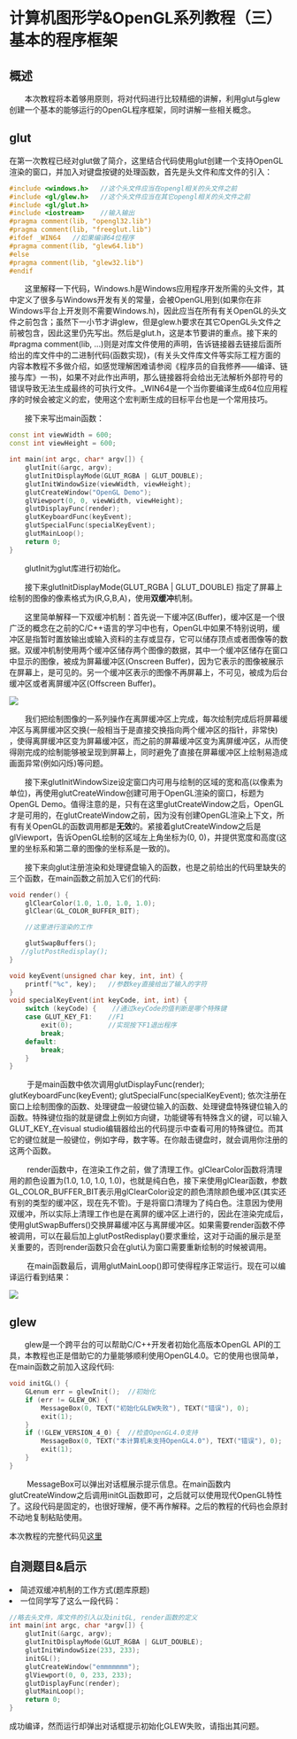 # 计算机图形学&OpenGL系列教程（三） 基本的程序框架
## 概述

&emsp;&emsp;本次教程将本着够用原则，将对代码进行比较精细的讲解，利用glut与glew创建一个基本的能够运行的OpenGL程序框架，同时讲解一些相关概念。

## glut

在第一次教程已经对glut做了简介，这里结合代码使用glut创建一个支持OpenGL渲染的窗口，并加入对键盘按键的处理函数，首先是头文件和库文件的引入：

```C++
#include <windows.h>   //这个头文件应当在opengl相关的头文件之前
#include <gl/glew.h>   //这个头文件应当在其它opengl相关的头文件之前
#include <gl/glut.h>
#include <iostream>    //输入输出
#pragma comment(lib, "opengl32.lib")
#pragma comment(lib, "freeglut.lib")
#ifdef _WIN64   //如果编译64位程序
#pragma comment(lib, "glew64.lib")
#else 
#pragma comment(lib, "glew32.lib")
#endif
```

&emsp;&emsp;这里解释一下代码，Windows.h是Windows应用程序开发所需的头文件，其中定义了很多与Windows开发有关的常量，会被OpenGL用到(如果你在非Windows平台上开发则不需要Windows.h)，因此应当在所有有关OpenGL的头文件之前包含；虽然下一小节才讲glew，但是glew.h要求在其它OpenGL头文件之前被包含，因此这里仍先写出。然后是glut.h，这是本节要讲的重点。接下来的#pragma comment(lib, ...)则是对库文件使用的声明，告诉链接器去链接后面所给出的库文件中的二进制代码(函数实现)，(有关头文件库文件等实际工程方面的内容本教程不多做介绍，如感觉理解困难请参阅《程序员的自我修养——编译、链接与库》一书)，如果不对此作出声明，那么链接器将会给出无法解析外部符号的错误导致无法生成最终的可执行文件。_WIN64是一个当你要编译生成64位应用程序的时候会被定义的宏，使用这个宏判断生成的目标平台也是一个常用技巧。

&emsp;&emsp;接下来写出main函数：
```C++
const int viewWidth = 600;
const int viewHeight = 600;

int main(int argc, char* argv[]) {
    glutInit(&argc, argv);
    glutInitDisplayMode(GLUT_RGBA | GLUT_DOUBLE);
    glutInitWindowSize(viewWidth, viewHeight);
    glutCreateWindow("OpenGL Demo");
    glViewport(0, 0, viewWidth, viewHeight);
    glutDisplayFunc(render);
    glutKeyboardFunc(keyEvent);
    glutSpecialFunc(specialKeyEvent);
    glutMainLoop();
    return 0;
}
```

&emsp;&emsp;glutInit为glut库进行初始化。

&emsp;&emsp;接下来glutInitDisplayMode(GLUT_RGBA | GLUT_DOUBLE) 指定了屏幕上绘制的图像的像素格式为(R,G,B,A)，使用**双缓冲**机制。

&emsp;&emsp;这里简单解释一下双缓冲机制：首先说一下缓冲区(Buffer)，缓冲区是一个很广泛的概念在之前的C/C++语言的学习中也有，OpenGL中如果不特别说明，缓冲区是指暂时置放输出或输入资料的主存或显存，它可以储存顶点或者图像等的数据。双缓冲机制使用两个缓冲区储存两个图像的数据，其中一个缓冲区储存在窗口中显示的图像，被成为屏幕缓冲区(Onscreen Buffer)，因为它表示的图像被展示在屏幕上，是可见的。另一个缓冲区表示的图像不再屏幕上，不可见，被成为后台缓冲区或者离屏缓冲区(Offscreen Buffer)。

<img src="./onscreen-offscreen.png">

&emsp;&emsp;我们把绘制图像的一系列操作在离屏缓冲区上完成，每次绘制完成后将屏幕缓冲区与离屏缓冲区交换(一般相当于是直接交换指向两个缓冲区的指针，非常快) ，使得离屏缓冲区变为屏幕缓冲区，而之前的屏幕缓冲区变为离屏缓冲区，从而使得刚完成的绘制能够被呈现到屏幕上，同时避免了直接在屏幕缓冲区上绘制易造成画面异常(例如闪烁)等问题。

&emsp;&emsp;接下来glutInitWindowSize设定窗口内可用与绘制的区域的宽和高(以像素为单位)，再使用glutCreateWindow创建可用于OpenGL渲染的窗口，标题为OpenGL Demo。值得注意的是，只有在这里glutCreateWindow之后，OpenGL才是可用的，在glutCreateWindow之前，因为没有创建OpenGL渲染上下文，所有有关OpenGL的函数调用都是**无效**的。紧接着glutCreateWindow之后是glViewport，告诉OpenGL绘制的区域左上角坐标为(0, 0)，并提供宽度和高度(这里的坐标系和第二章的图像的坐标系是一致的)。 

&emsp;&emsp;接下来向glut注册渲染和处理键盘输入的函数，也是之前给出的代码里缺失的三个函数，在main函数之前加入它们的代码:

```C++
void render() {
    glClearColor(1.0, 1.0, 1.0, 1.0);
    glClear(GL_COLOR_BUFFER_BIT);

    //这里进行渲染的工作

    glutSwapBuffers();
   //glutPostRedisplay();
}

void keyEvent(unsigned char key, int, int) {
    printf("%c", key);   //参数key直接给出了输入的字符
}
void specialKeyEvent(int keyCode, int, int) {
    switch (keyCode) {    //通过keyCode的值判断是哪个特殊键
    case GLUT_KEY_F1:    //F1
        exit(0);         //实现按下F1退出程序
        break;
    default:
        break;
    }
}
```

&emsp;&emsp; 于是main函数中依次调用glutDisplayFunc(render); glutKeyboardFunc(keyEvent); glutSpecialFunc(specialKeyEvent); 依次注册在窗口上绘制图像的函数、处理键盘一般键位输入的函数、处理键盘特殊键位输入的函数。特殊键位指的就是键盘上例如方向键，功能键等有特殊含义的键，可以输入GLUT_KEY_在visual studio编辑器给出的代码提示中查看可用的特殊键位。而其它的键位就是一般键位，例如字母，数字等。在你敲击键盘时，就会调用你注册的这两个函数。

&emsp;&emsp; render函数中，在渲染工作之前，做了清理工作。glClearColor函数将清理用的颜色设置为(1.0, 1.0, 1.0, 1.0)，也就是纯白色，接下来使用glClear函数，参数GL_COLOR_BUFFER_BIT表示用glClearColor设定的颜色清除颜色缓冲区(其实还有别的类型的缓冲区，现在先不管)。于是将窗口清理为了纯白色。注意因为使用双缓冲，所以实际上清理工作也是在离屏的缓冲区上进行的，因此在渲染完成后，使用glutSwapBuffers()交换屏幕缓冲区与离屏缓冲区。如果需要render函数不停被调用，可以在最后加上glutPostRedisplay()要求重绘，这对于动画的展示是至关重要的，否则render函数只会在glut认为窗口需要重新绘制的时候被调用。

&emsp;&emsp; 在main函数最后，调用glutMainLoop()即可使得程序正常运行。现在可以编译运行看到结果：

<img src="./empty.png">

## glew 

&emsp;&emsp;glew是一个跨平台的可以帮助C/C++开发者初始化高版本OpenGL API的工具，本教程也正是借助它的力量能够顺利使用OpenGL4.0。它的使用也很简单，在main函数之前加入这段代码:

```C++
void initGL() {
    GLenum err = glewInit();  //初始化
    if (err != GLEW_OK) {
        MessageBox(0, TEXT("初始化GLEW失败"), TEXT("错误"), 0);
        exit(1);
    }
    if (!GLEW_VERSION_4_0) {  //检查OpenGL4.0支持
        MessageBox(0, TEXT("本计算机未支持OpenGL4.0"), TEXT("错误"), 0);
        exit(1);
    }
}
```

&emsp;&emsp; MessageBox可以弹出对话框展示提示信息。在main函数内glutCreateWindow之后调用initGL函数即可，之后就可以使用现代OpenGL特性了。这段代码是固定的，也很好理解，便不再作解释。之后的教程的代码也会原封不动地复制粘贴使用。

本次教程的完整代码见<a href="./Code">这里</a>

## 自测题目&启示

<li> 简述双缓冲机制的工作方式(题库原题) </li>

<li> 一位同学写了这么一段代码：

```C++
//略去头文件，库文件的引入以及initGL, render函数的定义
int main(int argc, char *argv[]) {
    glutInit(&argc, argv);
    glutInitDisplayMode(GLUT_RGBA | GLUT_DOUBLE);
    glutInitWindowSize(233, 233);
    initGL();
    glutCreateWindow("emmmmmmm");
    glViewport(0, 0, 233, 233);
    glutDisplayFunc(render);
    glutMainLoop();
    return 0;
}
```
成功编译，然而运行却弹出对话框提示初始化GLEW失败，请指出其问题。 </li>
